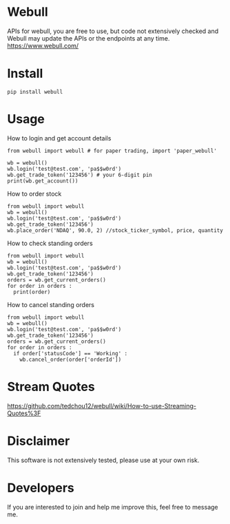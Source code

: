 # Webull
APIs for webull, you are free to use, but code not extensively checked and Webull may update the APIs or the endpoints at any time.
https://www.webull.com/


# Install

```
pip install webull
```

# Usage

How to login and get account details
```
from webull import webull # for paper trading, import 'paper_webull'

wb = webull()
wb.login('test@test.com', 'pa$$w0rd')
wb.get_trade_token('123456') # your 6-digit pin
print(wb.get_account())
```

How to order stock
```
from webull import webull
wb = webull()
wb.login('test@test.com', 'pa$$w0rd')
wb.get_trade_token('123456')
wb.place_order('NDAQ', 90.0, 2) //stock_ticker_symbol, price, quantity
```

How to check standing orders
```
from webull import webull
wb = webull()
wb.login('test@test.com', 'pa$$w0rd')
wb.get_trade_token('123456')
orders = wb.get_current_orders()
for order in orders :
  print(order)
```

How to cancel standing orders
```
from webull import webull
wb = webull()
wb.login('test@test.com', 'pa$$w0rd')
wb.get_trade_token('123456')
orders = wb.get_current_orders()
for order in orders :
  if order['statusCode'] == 'Working' :
    wb.cancel_order(order['orderId'])
```

# Stream Quotes
https://github.com/tedchou12/webull/wiki/How-to-use-Streaming-Quotes%3F

# Disclaimer
This software is not extensively tested, please use at your own risk.

# Developers
If you are interested to join and help me improve this, feel free to message me.
